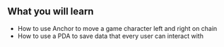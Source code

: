 ## What you will learn

- How to use Anchor to move a game character left and right on chain
- How to use a PDA to save data that every user can interact with
